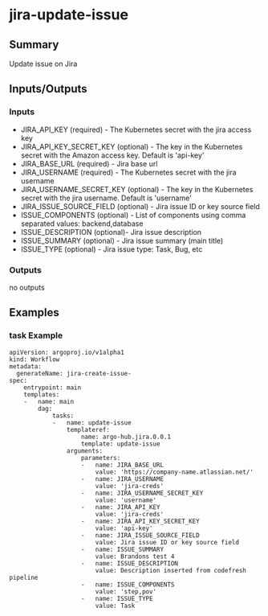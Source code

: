 # jira-update-issue

## Summary
Update issue on Jira

## Inputs/Outputs

### Inputs
* JIRA_API_KEY (required) - The Kubernetes secret with the jira access key
* JIRA_API_KEY_SECRET_KEY (optional) - The key in the Kubernetes secret with the Amazon access key. Default is 'api-key'
* JIRA_BASE_URL (required) - Jira base url
* JIRA_USERNAME (required) - The Kubernetes secret with the jira username
* JIRA_USERNAME_SECRET_KEY (optional) - The key in the Kubernetes secret with the jira username. Default is 'username'
* JIRA_ISSUE_SOURCE_FIELD (optional) - Jira issue ID or key source field
* ISSUE_COMPONENTS (optional) - List of components using comma separated values: backend,database
* ISSUE_DESCRIPTION (optional)- Jira issue description
* ISSUE_SUMMARY (optional) - Jira issue summary (main title)
* ISSUE_TYPE (optional) - Jira issue type: Task, Bug, etc

### Outputs
no outputs

## Examples

### task Example
```
apiVersion: argoproj.io/v1alpha1
kind: Workflow
metadata:
  generateName: jira-create-issue-
spec:
    entrypoint: main
    templates:
    -   name: main
        dag:
            tasks:
            -   name: update-issue
                templateref:
                    name: argo-hub.jira.0.0.1
                    template: update-issue
                arguments:
                    parameters:
                    -   name: JIRA_BASE_URL
                        value: 'https://company-name.atlassian.net/'
                    -   name: JIRA_USERNAME
                        value: 'jira-creds'
                    -   name: JIRA_USERNAME_SECRET_KEY
                        value: 'username'
                    -   name: JIRA_API_KEY
                        value: 'jira-creds'
                    -   name: JIRA_API_KEY_SECRET_KEY
                        value: 'api-key'
                    -   name: JIRA_ISSUE_SOURCE_FIELD
                        value: Jira issue ID or key source field
                    -   name: ISSUE_SUMMARY
                        value: Brandons test 4
                    -   name: ISSUE_DESCRIPTION
                        value: Description inserted from codefresh pipeline
                    -   name: ISSUE_COMPONENTS
                        value: 'step,pov'
                    -   name: ISSUE_TYPE
                        value: Task
```
